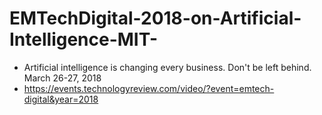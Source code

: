 # EMTechDigital-2018-on-Artificial-Intelligence-MIT-
- Artificial intelligence is changing every business. Don't be left behind. March 26-27, 2018
- https://events.technologyreview.com/video/?event=emtech-digital&year=2018

